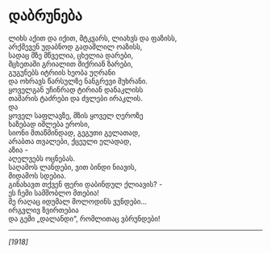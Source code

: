# დაბრუნება

ლიხს აქით და იქით, მტკვარს, ლიახვს და ფაზისს,\
არქმევენ უდაბნოდ გადაშლილ ოაზისს,\
სადაც მზე მწველია, ცხელია დარები,\
მცხეთაში გრიალით მიქრიან ზარები,\
გუგუნებს იტრიის ხეობა უღრანი\
და ოხრავს წარსულზე ნანგრევი მუხრანი.\
ყოველგან უჩინრად ტირიან დანაკლისს\
თამარის ტაძრები და ძვლები ირაკლის.\
და\
ყოველ საფლავზე, მზის ყოველ ღეროზე\
ხაზებად იშლება ეროსი,\
სიონი მთაწმინდად, გეგუთი გელათად,\
არაბთა თვალები, ქცეული ელადად,\
აზია -\
აღელვებს ოცნებას.\
საღამოს ლანდები, ვით ბინდი ნიავის,\
მიდამოს სდებია.\
გინახავთ თქვენ ფერი დაბინდულ ქლიავის? -\
ეს ჩემი სამშობლო მთებია!\
მე რაღაც იდუმალ მოლოდინს ვუნდები...\
ირგვლივ ზვირთებია\
და გემი „დალანდი“, რომლითაც ვბრუნდები!

***

_\[1918]_
